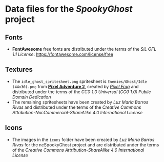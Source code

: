 # Data files for the *SpookyGhost* project

## Fonts

- **FontAwesome** free fonts are distributed under the terms of the *SIL OFL 1.1 License*: https://fontawesome.com/license/free

## Textures

- The `idle_ghost_spritesheet.png` spritesheet is `Enemies/Ghost/Idle (44x30).png` from **[Pixel Adventure 2](https://pixelfrog-assets.itch.io/pixel-adventure-2)**, created by *[Pixel Frog](https://pixelfrog-assets.itch.io/)* and distributed under the terms of the *CC0 1.0 Universal (CC0 1.0) Public Domain Dedication*
- The remaining spritesheets have been created by *Luz Maria Barros Rivas* and distributed under the terms of the *Creative Commons Attribution-NonCommercial-ShareAlike 4.0 International License*

## Icons

- The images in the `icons` folder have been created by *Luz Maria Barros Rivas* for the ncSpookyGhost project and are distributed under the terms of the *Creative Commons Attribution-ShareAlike 4.0 International License*
